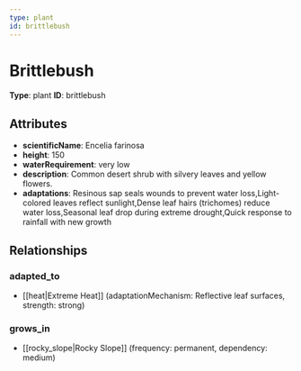 ```yaml
---
type: plant
id: brittlebush
---
```


# Brittlebush

**Type**: plant
**ID**: brittlebush

## Attributes

- **scientificName**: Encelia farinosa
- **height**: 150
- **waterRequirement**: very low
- **description**: Common desert shrub with silvery leaves and yellow flowers.
- **adaptations**: Resinous sap seals wounds to prevent water loss,Light-colored leaves reflect sunlight,Dense leaf hairs (trichomes) reduce water loss,Seasonal leaf drop during extreme drought,Quick response to rainfall with new growth

## Relationships

### adapted_to

- [[heat|Extreme Heat]] (adaptationMechanism: Reflective leaf surfaces, strength: strong)

### grows_in

- [[rocky_slope|Rocky Slope]] (frequency: permanent, dependency: medium)

